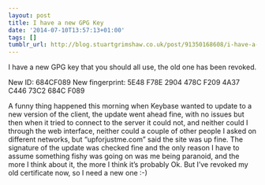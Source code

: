 ```yaml
---
layout: post
title: I have a new GPG Key
date: '2014-07-10T13:57:13+01:00'
tags: []
tumblr_url: http://blog.stuartgrimshaw.co.uk/post/91350168608/i-have-a-new-gpg-key
---
```

I have a new GPG key that you should all use, the old one has been revoked.

New ID: 684CF089 New fingerprint: 5E48 F78E 2904 478C F209 4A37 C446 73C2 684C F089

A funny thing happened this morning when Keybase wanted to update to a new version of the client, the update went ahead fine, with no issues but then when it tried to connect to the server it could not, and neither could I through the web interface, neither could a couple of other people I asked on different networks, but “upforjustme.com” said the site was up fine.
The signature of the update was checked fine and the only reason I have to assume something fishy was going on was me being paranoid, and the more I think about it, the more I think it’s probably Ok.
But I’ve revoked my old certificate now, so I need a new one :-)
